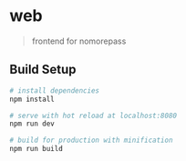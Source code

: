 # web

> frontend for nomorepass

## Build Setup

``` bash
# install dependencies
npm install

# serve with hot reload at localhost:8080
npm run dev

# build for production with minification
npm run build
```
